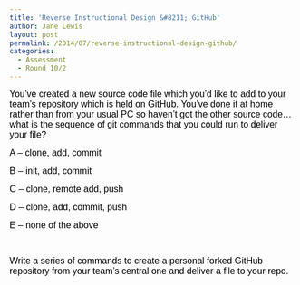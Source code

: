 ```yaml
---
title: 'Reverse Instructional Design &#8211; GitHub'
author: Jane Lewis
layout: post
permalink: /2014/07/reverse-instructional-design-github/
categories:
  - Assessment
  - Round 10/2
---
```

<span style="color: #000000;"><span style="font-family: Calibri,sans-serif;"><span style="font-size: medium;">You&#8217;ve created a new source code file which you&#8217;d like to add to your team&#8217;s repository which is held on GitHub. You&#8217;ve done it at home rather than from your usual PC so haven&#8217;t got the other source code&#8230; what is the sequence of git commands that you could run to deliver your file?</span></span></span>

<span style="color: #000000;"><span style="font-family: Calibri,sans-serif;"><span style="font-size: medium;">A &#8211; clone, add, commit</span></span></span>

<span style="color: #000000;"><span style="font-family: Calibri,sans-serif;"><span style="font-size: medium;">B &#8211; init, add, commit</span></span></span>

<span style="color: #000000;"><span style="font-family: Calibri,sans-serif;"><span style="font-size: medium;">C &#8211; clone, remote add, push</span></span></span>

<span style="color: #000000;"><span style="font-family: Calibri,sans-serif;"><span style="font-size: medium;">D &#8211; clone, add, commit, push</span></span></span>

<span style="color: #000000;"><span style="font-family: Calibri,sans-serif;"><span style="font-size: medium;">E &#8211; none of the above</span></span></span>

&nbsp;

<span style="color: #000000;"><span style="font-family: Calibri,sans-serif;"><span style="font-size: medium;">Write a series of commands to create a personal forked GitHub repository from your team&#8217;s central one and deliver a file to your repo.</span></span></span>